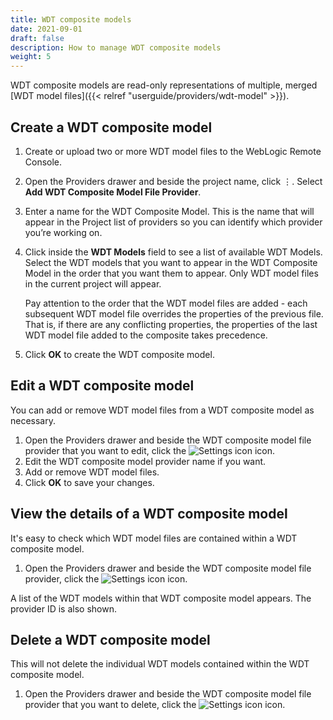 ```yaml
---
title: WDT composite models
date: 2021-09-01
draft: false
description: How to manage WDT composite models
weight: 5
---
```


WDT composite models are read-only representations of multiple, merged [WDT model files]({{< relref "userguide/providers/wdt-model" >}}).

## Create a WDT composite model

1. Create or upload two or more WDT model files to the WebLogic Remote Console.
1. Open the Providers drawer and beside the project name, click &#x022EE;. Select **Add WDT Composite Model File Provider**.
1. Enter a name for the WDT Composite Model. This is the name that will appear in the Project list of providers so you can identify which provider you’re working on.
1. Click inside the **WDT Models** field to see a list of available WDT Models. Select the WDT models that you want to appear in the WDT Composite Model in the order that you want them to appear. Only WDT model files in the current project will appear.

    Pay attention to the order that the WDT model files are added - each subsequent WDT model file overrides the properties of the previous file. That is, if there are any conflicting properties, the properties of the last WDT model file added to the composite takes precedence.
1. Click **OK** to create the WDT composite model.

## Edit a WDT composite model

You can add or remove WDT model files from a WDT composite model as necessary.

1. Open the Providers drawer and beside the WDT composite model file provider that you want to edit, click the ![Settings icon](/weblogic-remote-console/images/icons/data-providers-manage-icon-brn_24x24.png) icon.
1. Edit the WDT composite model provider name if you want.
1. Add or remove WDT model files.
1. Click **OK** to save your changes.

## View the details of a WDT composite model

It's easy to check which WDT model files are contained within a WDT composite model.

1. Open the Providers drawer and beside the WDT composite model file provider, click the ![Settings icon](/weblogic-remote-console/images/icons/data-providers-info-icon-brn_24x24.png) icon.

A list of the WDT models within that WDT composite model appears. The provider ID is also shown.

## Delete a WDT composite model

This will not delete the individual WDT models contained within the WDT composite model.

1. Open the Providers drawer and beside the WDT composite model file provider that you want to delete, click the ![Settings icon](/weblogic-remote-console/images/icons/data-providers-delete-icon-brn_24x24.png) icon.

